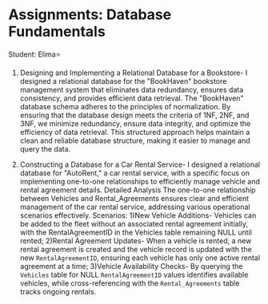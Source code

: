 # Assignments: Database Fundamentals

Student: Elima⭐

1. Designing and Implementing a Relational Database for a Bookstore- I designed a relational database for the "BookHaven" bookstore management system that eliminates data redundancy, ensures data consistency, and provides efficient data retrieval.
The "BookHaven" database schema adheres to the principles of normalization. By ensuring that the database design meets the criteria of 1NF, 2NF, and 3NF, we minimize redundancy, ensure data integrity, and optimize the efficiency of data retrieval. This structured approach helps maintain a clean and reliable database structure, making it easier to manage and query the data.

2. Constructing a Database for a Car Rental Service- I designed a relational database for "AutoRent," a car rental service, with a specific focus on implementing one-to-one relationships to efficiently manage vehicle and rental agreement details.
Detailed Analysis
The one-to-one relationship between Vehicles and Rental_Agreements ensures clear and efficient management of the car rental service, addressing various operational scenarios effectively.
Scenarios:
1)New Vehicle Additions- Vehicles can be added to the fleet without an associated rental agreement initially, with the RentalAgreementID in the Vehicles table remaining NULL until rented;
2)Rental Agreement Updates- When a vehicle is rented, a new rental agreement is created and the vehicle record is updated with the new `RentalAgreementID`, ensuring each vehicle has only one active rental agreement at a time;
3)Vehicle Availability Checks- By querying the `Vehicles` table for NULL `RentalAgreementID` values identifies available vehicles, while cross-referencing with the `Rental_Agreements` table tracks ongoing rentals.





